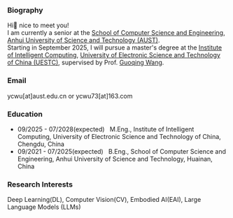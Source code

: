 <br>


### Biography


Hi👋 nice to meet you! \
I am currently a senior at the [School of Computer Science and Engineering](https://jsj.aust.edu.cn/), [Anhui University of Science and Technology (AUST)](https://www.aust.edu.cn/). \
Starting in September 2025, I will pursue a master's degree at the [Institute of Intelligent Computing](https://icct.uestc.edu.cn/index.htm), [University of Electronic Science and Technology of China (UESTC)](https://www.uestc.edu.cn/), supervised by Prof. [Guoqing Wang](https://faculty.uestc.edu.cn/wangguoqing2/zh_CN/index.htm).



[//]: # ([CV in English &#40;PDF&#41;]&#40;/assets/cv_en.pdf&#41; | [CV in Chinese &#40;PDF&#41;]&#40;/assets/cv_zh.pdf&#41;)



### Email
ycwu[at]aust.edu.cn or ycwu73[at]163.com

### Education
- 09/2025 - 07/2028(expected) &nbsp; M.Eng., Institute of Intelligent Computing, University of Electronic Science and Technology of China, Chengdu, China
- 09/2021 - 07/2025(expected) &nbsp; B.Eng., School of Computer Science and Engineering, Anhui University of Science and Technology, Huainan, China


### Research Interests
Deep Learning(DL), Computer Vision(CV), Embodied AI(EAI), Large Language Models (LLMs)

